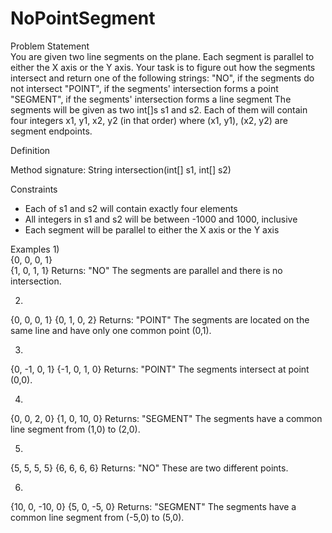 # NoPointSegment
Problem Statement    	
You are given two line segments on the plane. Each segment is parallel to either the X axis or the Y axis. Your task is to figure out how the segments intersect and return one of the following strings:
"NO", if the segments do not intersect
"POINT", if the segments' intersection forms a point
"SEGMENT", if the segments' intersection forms a line segment
The segments will be given as two int[]s s1 and s2. Each of them will contain four integers x1, y1, x2, y2 (in that order) where (x1, y1), (x2, y2) are segment endpoints. 

Definition
    	
Method signature:	String intersection(int[] s1, int[] s2)

Constraints
-	 Each of s1 and s2 will contain exactly four elements
-	 All integers in s1 and s2 will be between -1000 and 1000, inclusive
-	 Each segment will be parallel to either the X axis or the Y axis
 
Examples
1)    	
{0, 0, 0, 1}	
{1, 0, 1, 1}
Returns: "NO"
The segments are parallel and there is no intersection.

2)    	
{0, 0, 0, 1}
{0, 1, 0, 2}
Returns: "POINT"
The segments are located on the same line and have only one common point (0,1).

3)    	
{0, -1, 0, 1}
{-1, 0, 1, 0}
Returns: "POINT"
The segments intersect at point (0,0).

4)    	
{0, 0, 2, 0}
{1, 0, 10, 0}
Returns: "SEGMENT"
The segments have a common line segment from (1,0) to (2,0).

5)    	
{5, 5, 5, 5}
{6, 6, 6, 6}
Returns: "NO"
These are two different points.

6)    	
{10, 0, -10, 0}
{5, 0, -5, 0}
Returns: "SEGMENT"
The segments have a common line segment from (-5,0) to (5,0).
